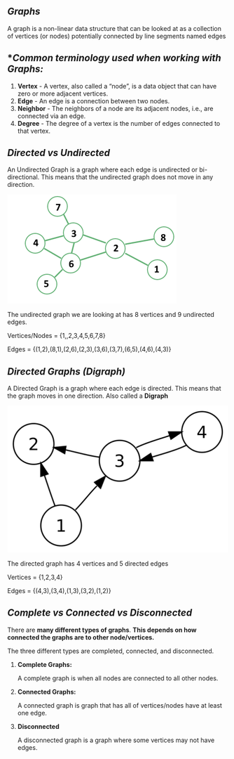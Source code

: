 ## **_Graphs_**

A graph is a non-linear data structure that can be looked at as a collection of vertices (or nodes) potentially connected by line segments named edges

## ***_Common terminology used when working with Graphs:_**

1. **Vertex** - A vertex, also called a “node”, is a data object that can have zero or more adjacent vertices.
2. **Edge** - An edge is a connection between two nodes.
4. **Neighbor** - The neighbors of a node are its adjacent nodes, i.e., are connected via an edge.
4. **Degree** - The degree of a vertex is the number of edges connected to that vertex.

## **_Directed vs Undirected_**

An Undirected Graph is a graph where each edge is undirected or bi-directional. This means that the undirected graph does not move in any direction.

![undirected-grraph](./assets/undirected-grraph.webp)

The undirected graph we are looking at has 8 vertices and 9 undirected edges.

Vertices/Nodes = {1,,2,3,4,5,6,7,8}

Edges = {(1,2),(8,1),(2,6),(2,3),(3,6),(3,7),(6,5),(4,6),(4,3)}

## **_Directed Graphs (Digraph)_**

A Directed Graph is a graph where each edge is directed. This means that the graph moves in one direction. Also called a **Digraph**

![Directed Graphs](./assets/Directed_graph.png) 

The directed graph  has 4 vertices and 5 directed edges

Vertices = {1,2,3,4}

Edges = {(4,3),(3,4),(1,3),(3,2),(1,2)}

## **_Complete vs Connected vs Disconnected_**

There are **many different types of graphs**. **This depends on how connected the graphs are to other node/vertices.**

The three different types are completed, connected, and disconnected.

1. **Complete Graphs:** 

    A complete graph is when all nodes are connected to all other nodes.
    
2. **Connected Graphs:**

    A connected graph is graph that has all of vertices/nodes have at least one edge.

3. **Disconnected**

    A disconnected graph is a graph where some vertices may not have edges.


